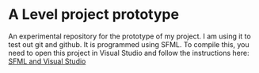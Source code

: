 # A Level project prototype
An experimental repository for the prototype of my project. I am using it to test out git and github. It is programmed using SFML. To compile this, you need to open this project in Visual Studio and follow the instructions here:
[SFML and Visual Studio](https://www.sfml-dev.org/tutorials/2.6/start-vc.php)
